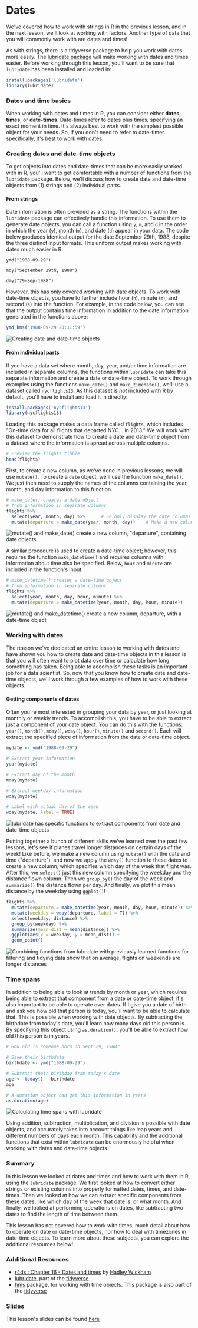 # Dates

We've covered how to work with strings in R in the previous lesson, and in the next lesson, we'll look at working with factors. Another type of data that you will commonly work with are dates and times!

As with strings, there is a tidyverse package to help you work with dates more easily. The [lubridate package](https://lubridate.tidyverse.org/) will make working with dates and times easier. Before working through this lesson, you'll want to be sure that `lubridate` has been installed and loaded in:

```r
install.packages('lubridate')
library(lubridate)
```

### Dates and time basics

When working with dates and times in R, you can consider either **dates**, **times**, or **date-times**. Date-times refer to dates plus times, specifying an exact moment in time. It's always best to work with the simplest possible object for your needs. So, if you don't need to refer to date-times specifically, it's best to work with dates. 

### Creating dates and date-time objects

To get objects into dates and date-times that can be more easily worked with in R, you'll want to get comfortable with a number of functions from the `lubridate` package. Below, we'll discuss how to create date and date-time objects from (1) strings and (2) individual parts.

#### From strings

Date information is often provided as a string. The functions within the `lubridate` package can effectively handle this information. To use them to generate date objects, you can call a function using `y`, `m`, and `d` in the order in which the year (`y`), month (`m`), and date (`d`) appear in your data. The code below produces identical output for the date September 29th, 1988, despite the three distinct input formats. This uniform output makes working with dates much easier in R.

```
ymd("1988-09-29")

mdy("September 29th, 1988")

dmy("29-Sep-1988")
```

However, this has only covered working with date objects. To work with date-time objects, you have to further include hour (`h`), minute (`m`), and second (`s`) into the function. For example, in the code below, you can see that the output contains time information in addition to the date information generated in the functions above:

```r
ymd_hms("1988-09-29 20:11:59")
```

![**Creating date and date-time objects**](resources/images/21_GCD_Dates/21_GCD_Dates-04.png)

#### From individual parts

If you have a data set where month, day, year, and/or time information are included in separate columns, the functions within `lubridate` can take this separate information and create a date or date-time object. To work through examples using the functions `make_date()` and `make_timedate()`, we'll use a dataset called `nycflights13`. As this dataset is *not* included with R by default, you'll have to install and load it in directly:

```r
install.packages('nycflights13')
library(nycflights13)
```

Loading this package makes a data frame called `flights`, which includes "On-time data for all flights that departed NYC... in 2013." We will work with this dataset to demonstrate how to create a date and date-time object from a dataset where the information is spread across multiple columns.

```r
# Preview the flights tibble
head(flights)
```

First, to create a new column, as we've done in previous lessons, we will use `mutate()`. To create a `date` object, we'll use the function `make_date()`. We just then need to supply the names of the columns containing the year, month, and day information to this function. 

```r
# make_date() creates a date object 
# from information in separate columns
flights %>% 
  select(year, month, day) %>%      # So only display the date columns during this test
  mutate(departure = make_date(year, month, day))    # Make a new column combining the date info
```

![**`mutate()` and `make_date()` create a new column, "departure", containing  date objects**](resources/images/21_GCD_Dates/21_GCD_Dates-06.png)

A similar procedure is used to create a date-time object; however, this requires the function `make_datetime()` and requires columns with information about time also be specified. Below, `hour` and `minute` are included in the function's input.

```r
# make_datetime() creates a date-time object 
# from information in separate columns
flights %>% 
  select(year, month, day, hour, minute) %>% 
  mutate(departure = make_datetime(year, month, day, hour, minute))
```
![**`mutate()` and `make_datetime()` create a new column, departure, with a date-time object**](resources/images/21_GCD_Dates/21_GCD_Dates-07.png)

### Working with dates

The reason we've dedicated an entire lesson to working with dates and have shown you how to create date and date-time objects in this lesson is that you will often want to plot data over time or calculate how long something has taken. Being able to accomplish these tasks is an important job for a data scientist. So, now that you know how to create date and date-time objects, we'll work through a few examples of how to work with these objects. 

#### Getting components of dates

Often you're most interested in grouping your data by year, or just looking at monthly or weekly trends. To accomplish this, you have to be able to extract just a component of your date object. You can do this with the functions: `year()`, `month()`, `mday()`, `wday()`, `hour()`, `minute()` and `second()`. Each will extract the specified piece of information from the date or date-time object. 

```r
mydate <- ymd("1988-09-29")

# Extract year information
year(mydate)

# Extract day of the month
mday(mydate)

# Extract weekday information
wday(mydate)

# Label with actual day of the week
wday(mydate, label = TRUE)
```

![**`lubridate` has specific functions to extract components from date and date-time objects**](resources/images/21_GCD_Dates/21_GCD_Dates-08.png)

Putting together a bunch of different skills we've learned over the past few lessons, let's see if planes travel longer distances on certain days of the week! Like before, we make a new column using `mutate()` with the date and time ("departure"), and now we apply the `wday()` function to these dates to create a new column, which specifies which day of the week that flight was. After this, we `select()` just this new column specifying the weekday and the distance flown column. Then we `group_by()` the day of the week and `summarize()` the distance flown per day. And finally, we plot this mean distance by the weekday using `ggplot()`! 

```r
flights %>% 
  mutate(departure = make_datetime(year, month, day, hour, minute)) %>%
  mutate(weekday = wday(departure, label = T)) %>%
  select(weekday, distance) %>%
  group_by(weekday) %>% 
  summarize(mean_dist = mean(distance)) %>% 
  ggplot(aes(x = weekday, y = mean_dist)) + 
  geom_point()
```

![**Combining functions from `lubridate` with previously learned functions for filtering and tidying data show that on average, flights on weekends are longer distances**](resources/images/21_GCD_Dates/21_GCD_Dates-10.png)

### Time spans

In addition to being able to look at trends by month or year, which requires being able to extract that component from a date or date-time object, it's also important to be able to operate over dates. If I give you a date of birth and ask you how old that person is today, you'll want to be able to calculate that. This is possible when working with date objects. By subtracting the birthdate from today's date, you'll learn how many days old this person is. By specifying this object using `as.duration()`, you'll be able to extract how old this person is in years.

```r
# How old is someone born on Sept 29, 1988? 

# Save their birthdate
birthdate <- ymd("1988-09-29")

# Subtract their birthday from today's date
age <- today() - birthdate
age

# A duration object can get this information in years
as.duration(age)

```

![**Calculating time spans with `lubridate`**](resources/images/21_GCD_Dates/21_GCD_Dates-11.png)

Using addition, subtraction, multiplication, and division is possible with date objects, and accurately takes into account things like leap years and different numbers of days each month. This capability and the additional functions that exist within `lubridate` can be enormously helpful when working with dates and date-time objects.

### Summary 

In this lesson we looked at dates and times and how to work with them in R, using the `lubridate` package. We first looked at how to convert either strings or existing columns into properly formatted dates, times, and date-times. Then we looked at how we can extract specific components from these dates, like which day of the week that date is, or what month. And finally, we looked at performing operations on dates, like subtracting two dates to find the length of time between them. 

This lesson has not covered how to work with times, much detail about how to operate on date or date-time objects, nor how to deal with timezones in date-time objects. To learn more about these subjects, you can explore the additional resources below!

### Additional Resources

* [r4ds : Chapter 16 - Dates and times](http://r4ds.had.co.nz/dates-and-times.html) by [Hadley Wickham](http://hadley.nz/)
* [lubridate](http://lubridate.tidyverse.org/), part of the [tidyverse](https://www.tidyverse.org/)
* [hms](https://github.com/tidyverse/hms) package, for working with time objects. This package is also part of the [tidyverse](https://www.tidyverse.org/)

### Slides

This lesson's slides can be found [here](https://docs.google.com/presentation/d/1zY6vMQ50bKFLuuTOrjYVH-soEzc2nxpdOEiEQxMYAk8/edit?usp=sharing)  
